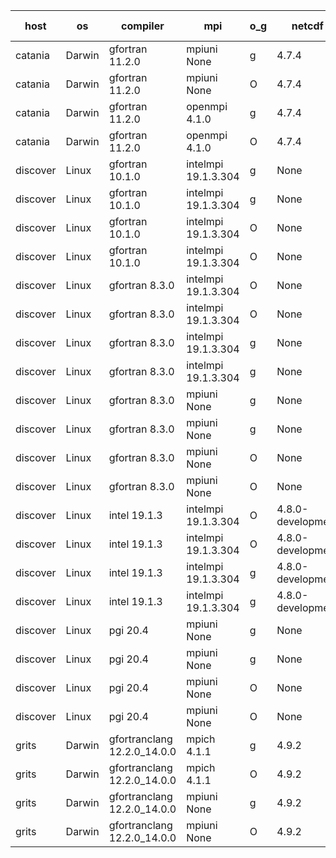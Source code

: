 

| host     | os       | compiler                              | mpi                      | o_g        | netcdf        | build       | u_pass          | u_fail          | s_pass            | s_fail            | e_pass             | e_fail             | nuopc_pass       | nuopc_fail       | artifacts link          |
|----------|----------|---------------------------------------|--------------------------|------------|---------------|-------------|-----------------|-----------------|-------------------|-------------------|--------------------|--------------------|------------------|------------------|-------------------------|
| catania | Darwin | gfortran 11.2.0 | mpiuni None  | g | 4.7.4  | PASS | 12425 | 0 | 8 | 0 | 44 | 0 | None | None | <a href="https://github.com/esmf-org/esmf-test-artifacts/tree/810bfccedd2b11bf1217f4f0fcd44926e3f22500/TC_397/gfortran/11.2.0/g/mpiuni/None" target="_blank">810bfcc</a> | 
| catania | Darwin | gfortran 11.2.0 | mpiuni None  | O | 4.7.4  | PASS | 12425 | 0 | 8 | 0 | 44 | 0 | None | None | <a href="https://github.com/esmf-org/esmf-test-artifacts/tree/45d1bbe9d3b70556f17939140c0b9e4a9528d0f4/TC_397/gfortran/11.2.0/O/mpiuni/None" target="_blank">45d1bbe</a> | 
| catania | Darwin | gfortran 11.2.0 | openmpi 4.1.0  | g | 4.7.4  | PASS | 14090 | 3 | 49 | 0 | 81 | 0 | 0 | 0 | <a href="https://github.com/esmf-org/esmf-test-artifacts/tree/85d1f2b8cebaa68e1c46b1919ea2c2099486189c/TC_397/gfortran/11.2.0/g/openmpi/4.1.0" target="_blank">85d1f2b</a> | 
| catania | Darwin | gfortran 11.2.0 | openmpi 4.1.0  | O | 4.7.4  | PASS | 14090 | 3 | 49 | 0 | 81 | 0 | 0 | 0 | <a href="https://github.com/esmf-org/esmf-test-artifacts/tree/46e5108e3f3a79902dda06f049aa382f1f7ad92d/TC_397/gfortran/11.2.0/O/openmpi/4.1.0" target="_blank">46e5108</a> | 
| discover | Linux | gfortran 10.1.0 | intelmpi 19.1.3.304  | g | None  | PASS | 14078 | 15 | 49 | 0 | 81 | 0 | 0 | 0 | <a href="https://github.com/esmf-org/esmf-test-artifacts/tree/d403cd13cb0e3a178a0cd9a95d871a755e497d7d/TC_397/gfortran/10.1.0/g/intelmpi/19.1.3.304" target="_blank">d403cd1</a> | 
| discover | Linux | gfortran 10.1.0 | intelmpi 19.1.3.304  | g | None  | PASS | 14078 | 15 | 49 | 0 | 81 | 0 | 0 | 0 | <a href="https://github.com/esmf-org/esmf-test-artifacts/tree/906b72764a8d80e045fde4e1f40ab1104ebb3aaa/TC_397/gfortran/10.1.0/g/intelmpi/19.1.3.304" target="_blank">906b727</a> | 
| discover | Linux | gfortran 10.1.0 | intelmpi 19.1.3.304  | O | None  | PASS | 14078 | 15 | 49 | 0 | 81 | 0 | 0 | 0 | <a href="https://github.com/esmf-org/esmf-test-artifacts/tree/3b4de93cecbea6265cbd8de390b58a3af9b4c2ac/TC_397/gfortran/10.1.0/O/intelmpi/19.1.3.304" target="_blank">3b4de93</a> | 
| discover | Linux | gfortran 10.1.0 | intelmpi 19.1.3.304  | O | None  | PASS | 14078 | 15 | 49 | 0 | 81 | 0 | 0 | 0 | <a href="https://github.com/esmf-org/esmf-test-artifacts/tree/5cd8f955b7115090e1c20e4993a4287371a27bec/TC_397/gfortran/10.1.0/O/intelmpi/19.1.3.304" target="_blank">5cd8f95</a> | 
| discover | Linux | gfortran 8.3.0 | intelmpi 19.1.3.304  | O | None  | PASS | 14078 | 15 | 49 | 0 | 81 | 0 | 0 | 0 | <a href="https://github.com/esmf-org/esmf-test-artifacts/tree/efb0c22dbe64d011a15599b7ea9ddabc205f532d/TC_397/gfortran/8.3.0/O/intelmpi/19.1.3.304" target="_blank">efb0c22</a> | 
| discover | Linux | gfortran 8.3.0 | intelmpi 19.1.3.304  | O | None  | PASS | 14078 | 15 | 49 | 0 | 81 | 0 | 0 | 0 | <a href="https://github.com/esmf-org/esmf-test-artifacts/tree/46b58337d767b747a8f28faa26a8f351834854e6/TC_397/gfortran/8.3.0/O/intelmpi/19.1.3.304" target="_blank">46b5833</a> | 
| discover | Linux | gfortran 8.3.0 | intelmpi 19.1.3.304  | g | None  | PASS | 14078 | 15 | 49 | 0 | 81 | 0 | 0 | 0 | <a href="https://github.com/esmf-org/esmf-test-artifacts/tree/47d3c7bebb6b7492c90e6aece7615909e9cc1cdc/TC_397/gfortran/8.3.0/g/intelmpi/19.1.3.304" target="_blank">47d3c7b</a> | 
| discover | Linux | gfortran 8.3.0 | intelmpi 19.1.3.304  | g | None  | PASS | 14078 | 15 | 49 | 0 | 81 | 0 | 0 | 0 | <a href="https://github.com/esmf-org/esmf-test-artifacts/tree/810747d403baf48cc62a9df13adb9f94e64d7557/TC_397/gfortran/8.3.0/g/intelmpi/19.1.3.304" target="_blank">810747d</a> | 
| discover | Linux | gfortran 8.3.0 | mpiuni None  | g | None  | PASS | 12425 | 0 | 8 | 0 | 44 | 0 | None | None | <a href="https://github.com/esmf-org/esmf-test-artifacts/tree/460e65ca564dd4327fabf578b38d23a15eac34f7/TC_397/gfortran/8.3.0/g/mpiuni/None" target="_blank">460e65c</a> | 
| discover | Linux | gfortran 8.3.0 | mpiuni None  | g | None  | PASS | 12425 | 0 | 8 | 0 | 44 | 0 | None | None | <a href="https://github.com/esmf-org/esmf-test-artifacts/tree/184a33139522d09dd7a34832316a912c1f6c8d09/TC_397/gfortran/8.3.0/g/mpiuni/None" target="_blank">184a331</a> | 
| discover | Linux | gfortran 8.3.0 | mpiuni None  | O | None  | PASS | 12425 | 0 | 8 | 0 | 44 | 0 | None | None | <a href="https://github.com/esmf-org/esmf-test-artifacts/tree/71e661cd15c270ecbcd94d844ff5d1c58050a3e6/TC_397/gfortran/8.3.0/O/mpiuni/None" target="_blank">71e661c</a> | 
| discover | Linux | gfortran 8.3.0 | mpiuni None  | O | None  | PASS | 12425 | 0 | 8 | 0 | 44 | 0 | None | None | <a href="https://github.com/esmf-org/esmf-test-artifacts/tree/5aa8006ed6af15c85cb201f54a850ac65a44dd90/TC_397/gfortran/8.3.0/O/mpiuni/None" target="_blank">5aa8006</a> | 
| discover | Linux | intel 19.1.3 | intelmpi 19.1.3.304  | O | 4.8.0-development  | PASS | 14093 | 0 | 49 | 0 | 81 | 0 | 0 | 0 | <a href="https://github.com/esmf-org/esmf-test-artifacts/tree/3304c5b6eb800e968de5dd2b630515f02e831390/TC_397/intel/19.1.3/O/intelmpi/19.1.3.304" target="_blank">3304c5b</a> | 
| discover | Linux | intel 19.1.3 | intelmpi 19.1.3.304  | O | 4.8.0-development  | PASS | 14093 | 0 | 49 | 0 | 81 | 0 | 0 | 0 | <a href="https://github.com/esmf-org/esmf-test-artifacts/tree/52aa6454a50040bcaeeb196f52c683874073925d/TC_397/intel/19.1.3/O/intelmpi/19.1.3.304" target="_blank">52aa645</a> | 
| discover | Linux | intel 19.1.3 | intelmpi 19.1.3.304  | g | 4.8.0-development  | PASS | 14093 | 0 | 49 | 0 | 81 | 0 | 0 | 0 | <a href="https://github.com/esmf-org/esmf-test-artifacts/tree/4089d2d674c9da3cc0f2e44d8cf75d96a97e6cfe/TC_397/intel/19.1.3/g/intelmpi/19.1.3.304" target="_blank">4089d2d</a> | 
| discover | Linux | intel 19.1.3 | intelmpi 19.1.3.304  | g | 4.8.0-development  | PASS | 14093 | 0 | 49 | 0 | 81 | 0 | 0 | 0 | <a href="https://github.com/esmf-org/esmf-test-artifacts/tree/ecdcac222a04beef865ba6b995f97e7a4cd55592/TC_397/intel/19.1.3/g/intelmpi/19.1.3.304" target="_blank">ecdcac2</a> | 
| discover | Linux | pgi 20.4 | mpiuni None  | g | None  | FAIL | None | None | None | None | None | None | None | None | <a href="https://github.com/esmf-org/esmf-test-artifacts/tree/6f34c87c09e78f3a6b9cd98fe4f3731289064647/TC_397/pgi/20.4/g/mpiuni/None" target="_blank">6f34c87</a> | 
| discover | Linux | pgi 20.4 | mpiuni None  | g | None  | PASS | None | None | None | None | None | None | None | None | <a href="https://github.com/esmf-org/esmf-test-artifacts/tree/9f81e7b704323e0334afd6e5de46426a16aa4bf8/TC_397/pgi/20.4/g/mpiuni/None" target="_blank">9f81e7b</a> | 
| discover | Linux | pgi 20.4 | mpiuni None  | O | None  | FAIL | None | None | None | None | None | None | None | None | <a href="https://github.com/esmf-org/esmf-test-artifacts/tree/c80129f55265f88f3f6d799ff1b510389f3a7d30/TC_397/pgi/20.4/O/mpiuni/None" target="_blank">c80129f</a> | 
| discover | Linux | pgi 20.4 | mpiuni None  | O | None  | PASS | None | None | None | None | None | None | None | None | <a href="https://github.com/esmf-org/esmf-test-artifacts/tree/486646482d0d565622286bd1d246fbe25e138310/TC_397/pgi/20.4/O/mpiuni/None" target="_blank">4866464</a> | 
| grits | Darwin | gfortranclang 12.2.0_14.0.0 | mpich 4.1.1  | g | 4.9.2  | PASS | 14093 | 0 | 49 | 0 | 81 | 0 | 0 | 0 | <a href="https://github.com/esmf-org/esmf-test-artifacts/tree/f2953f5648e5c3b42abaf55f92284299f7a920f3/TC_397/gfortranclang/12.2.0_14.0.0/g/mpich/4.1.1" target="_blank">f2953f5</a> | 
| grits | Darwin | gfortranclang 12.2.0_14.0.0 | mpich 4.1.1  | O | 4.9.2  | PASS | 14093 | 0 | 49 | 0 | 81 | 0 | 0 | 0 | <a href="https://github.com/esmf-org/esmf-test-artifacts/tree/5a83e224b9a60de272a093e2aac45be34083d646/TC_397/gfortranclang/12.2.0_14.0.0/O/mpich/4.1.1" target="_blank">5a83e22</a> | 
| grits | Darwin | gfortranclang 12.2.0_14.0.0 | mpiuni None  | g | 4.9.2  | PASS | 12425 | 0 | 8 | 0 | 44 | 0 | None | None | <a href="https://github.com/esmf-org/esmf-test-artifacts/tree/7f527ba122aede01326b1c633cbf7a3d171f3521/TC_397/gfortranclang/12.2.0_14.0.0/g/mpiuni/None" target="_blank">7f527ba</a> | 
| grits | Darwin | gfortranclang 12.2.0_14.0.0 | mpiuni None  | O | 4.9.2  | PASS | 12425 | 0 | 8 | 0 | 44 | 0 | None | None | <a href="https://github.com/esmf-org/esmf-test-artifacts/tree/af6f46ad95104d2febec5592d0627153f4ef350d/TC_397/gfortranclang/12.2.0_14.0.0/O/mpiuni/None" target="_blank">af6f46a</a> | 
